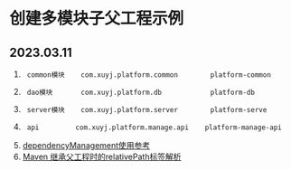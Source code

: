 # 创建多模块子父工程示例 
## 2023.03.11

1.		common模块	com.xuyj.platform.common	    platform-common
2.		dao模块	    com.xuyj.platform.db	        platform-db
3.		server模块	com.xuyj.platform.server	    platform-serve
4.		api	        com.xuyj.platform.manage.api    platform-manage-api


1. [dependencyManagement使用参考](https://www.jianshu.com/p/1870fe75386a)
2. [Maven 继承父工程时的relativePath标签解析](https://blog.csdn.net/inthat/article/details/108147303)

